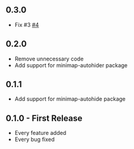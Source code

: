 ## 0.3.0
* Fix #3 [#4](https://github.com/iyonaga/minimap-lens/pull/4)

## 0.2.0
* Remove unnecessary code
* Add support for minimap-autohider package

## 0.1.1
* Add support for minimap-autohide package

## 0.1.0 - First Release
* Every feature added
* Every bug fixed
